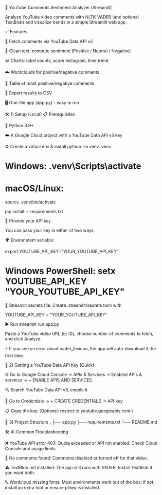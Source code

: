 🎥 YouTube Comments Sentiment Analyzer (Streamlit)

Analyze YouTube video comments with NLTK VADER (and optional TextBlob) and visualize trends in a simple Streamlit web app.

✅ Features

🔑 Fetch comments via YouTube Data API v3

🧹 Clean text, compute sentiment (Positive / Neutral / Negative)

📊 Charts: label counts, score histogram, time trend

☁️ Wordclouds for positive/negative comments

💬 Table of most positive/negative comments

📂 Export results to CSV

🖥️ One-file app (app.py) - easy to run

🛠️ 1) Setup (Local)
📋 Prerequisites

🐍 Python 3.9+

☁️ A Google Cloud project with a YouTube Data API v3 key

⚙️ Create a virtual env & install
python -m venv .venv
# Windows: .venv\Scripts\activate
# macOS/Linux:
source .venv/bin/activate

pip install -r requirements.txt

🔑 Provide your API key

You can pass your key in either of two ways:

🌍 Environment variable:

export YOUTUBE_API_KEY="YOUR_YOUTUBE_API_KEY"
# Windows PowerShell: setx YOUTUBE_API_KEY "YOUR_YOUTUBE_API_KEY"


📂 Streamlit secrets file:
Create .streamlit/secrets.toml with

YOUTUBE_API_KEY = "YOUR_YOUTUBE_API_KEY"

▶️ Run
streamlit run app.py


Paste a YouTube video URL (or ID), choose number of comments to fetch, and click Analyze.

⚡ If you see an error about vader_lexicon, the app will auto-download it the first time.

🔑 2) Getting a YouTube Data API Key (Quick)

🌐 Go to Google Cloud Console → APIs & Services → Enabled APIs & services → + ENABLE APIS AND SERVICES.

🔍 Search YouTube Data API v3, enable it.

🔑 Go to Credentials → + CREATE CREDENTIALS → API key.

📋 Copy the key. (Optional: restrict to youtube.googleapis.com.)

📂 3) Project Structure
.
├── app.py
├── requirements.txt
└── README.md

🛠️ 4) Common Troubleshooting

❌ YouTube API error 403: Quota exceeded or API not enabled. Check Cloud Console and usage limits.

🚫 No comments found: Comments disabled or turned off for that video.

⚠️ TextBlob not installed: The app still runs with VADER. Install TextBlob if you want both.

🔤 Wordcloud missing fonts: Most environments work out of the box; if not, install an extra font or ensure pillow is installed.
